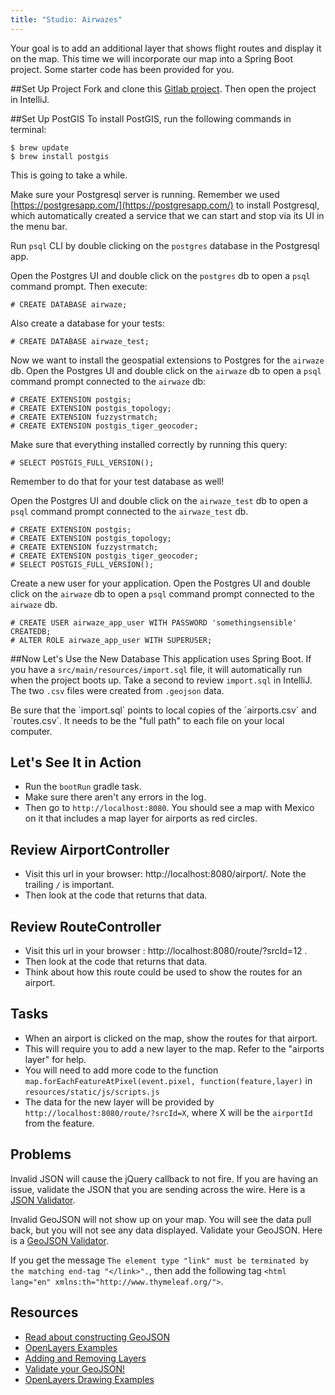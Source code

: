```yaml
---
title: "Studio: Airwazes"
---
```


Your goal is to add an additional layer that shows flight routes and display it on the map.  This time we will incorporate our map into a Spring Boot project. Some starter code has been provided for you.

##Set Up Project
Fork and clone this [Gitlab project](https://gitlab.com/LaunchCodeTraining/airwaze-studio). Then open the project in IntelliJ.

##Set Up PostGIS
To install PostGIS, run the following commands in terminal:
```nohighlight
$ brew update
$ brew install postgis
```
This is going to take a while.

Make sure your Postgresql server is running. Remember we used [https://postgresapp.com/](https://postgresapp.com/) to install Postgresql, which automatically created a service that we can start and stop via its UI in the menu bar.

Run `psql` CLI by double clicking on the `postgres` database in the Postgresql app.

Open the Postgres UI and double click on the `postgres` db to open a `psql` command prompt.
Then execute:
```nohighlight
# CREATE DATABASE airwaze;
```

Also create a database for your tests:
```nohighlight
# CREATE DATABASE airwaze_test;
```

Now we want to install the geospatial extensions to Postgres for the `airwaze` db. Open the Postgres UI and double click on the `airwaze` db to open a `psql` command prompt connected to the `airwaze` db:
```nohighlight
# CREATE EXTENSION postgis;
# CREATE EXTENSION postgis_topology;
# CREATE EXTENSION fuzzystrmatch;
# CREATE EXTENSION postgis_tiger_geocoder;
```

Make sure that everything installed correctly by running this query:
```nohighlight
# SELECT POSTGIS_FULL_VERSION();
```

Remember to do that for your test database as well!  

Open the Postgres UI and double click on the `airwaze_test` db to open a `psql` command prompt connected to the `airwaze_test` db.
```nohighlight
# CREATE EXTENSION postgis;
# CREATE EXTENSION postgis_topology;
# CREATE EXTENSION fuzzystrmatch;
# CREATE EXTENSION postgis_tiger_geocoder;
# SELECT POSTGIS_FULL_VERSION();
```

Create a new user for your application. Open the Postgres UI and double click on the `airwaze` db to open a `psql` command prompt connected to the `airwaze` db.
```nohighlight
# CREATE USER airwaze_app_user WITH PASSWORD 'somethingsensible' CREATEDB;
# ALTER ROLE airwaze_app_user WITH SUPERUSER; 
```

##Now Let's Use the New Database
This application uses Spring Boot. If you have a `src/main/resources/import.sql` file, it will automatically run when the project boots up. Take a second to review `import.sql` in IntelliJ. The two `.csv` files were created from `.geojson` data.

<aside class="aside-note" markdown="1">
Be sure that the `import.sql` points to local copies of the `airports.csv` and `routes.csv`. It needs to be the "full path" to each file on your local computer.
</aside>


## Let's See It in Action
- Run the `bootRun` gradle task.
- Make sure there aren't any errors in the log.
- Then go to `http://localhost:8080`. You should see a map with Mexico on it that includes a map layer for airports as red circles.

## Review AirportController
- Visit this url in your browser: http://localhost:8080/airport/.  Note the trailing `/` is important.
- Then look at the code that returns that data.

## Review RouteController
- Visit this url in your browser : http://localhost:8080/route/?srcId=12 .
- Then look at the code that returns that data.
- Think about how this route could be used to show the routes for an airport.  

## Tasks

* When an airport is clicked on the map, show the routes for that airport.
* This will require you to add a new layer to the map. Refer to the "airports layer" for help.
* You will need to add more code to the function `map.forEachFeatureAtPixel(event.pixel, function(feature,layer)` in `resources/static/js/scripts.js`
* The data for the new layer will be provided by `http://localhost:8080/route/?srcId=X`, where X will be the `airportId` from the feature.

## Problems

Invalid JSON will cause the jQuery callback to not fire.  If you are having an issue, validate the JSON that you are sending across the wire.  Here is a [JSON Validator](https://jsonlint.com/).

Invalid GeoJSON will not show up on your map.  You will see the data pull back, but you will not see any data displayed.  Validate your GeoJSON.  Here is a [GeoJSON Validator](http://geojson.io/o).

If you get the message `The element type "link" must be terminated by the matching end-tag "</link>".`, then add the following tag `<html lang="en" xmlns:th="http://www.thymeleaf.org/">`.

## Resources
- [Read about constructing GeoJSON](https://macwright.org/2015/03/23/geojson-second-bite)
- [OpenLayers Examples](https://openlayers.org/en/latest/examples/)
- [Adding and Removing Layers](http://www.acuriousanimal.com/thebookofopenlayers3/chapter02_01_adding_removing_layers.html)
- [Validate your GeoJSON!](http://geojson.io)
- [OpenLayers Drawing Examples](http://openlayers.org/en/latest/examples/geojson.html)
